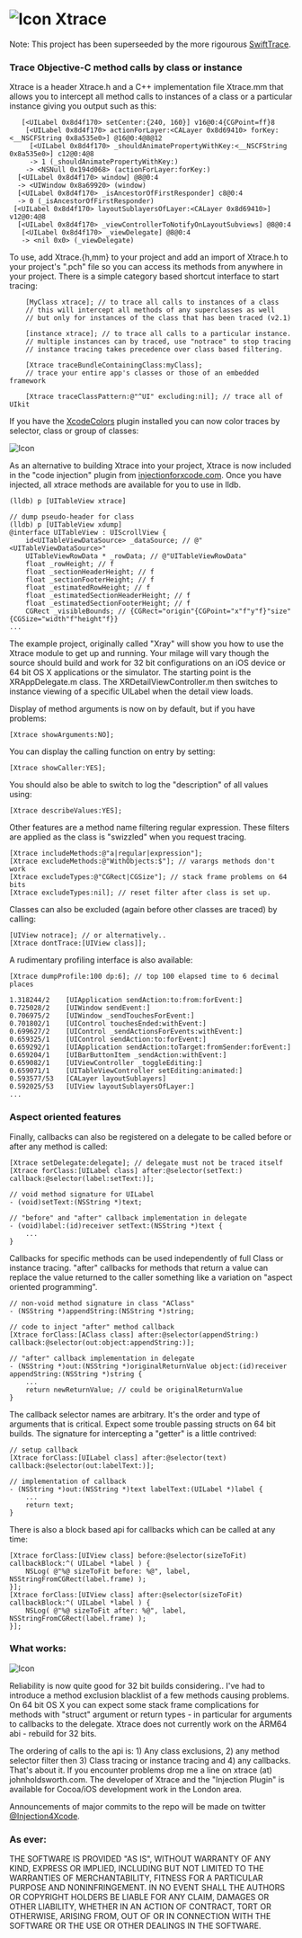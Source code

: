 # ![Icon](http://injectionforxcode.johnholdsworth.com/stethoscope.gif)  Xtrace

Note: This project has been superseeded by the more rigourous [SwiftTrace](https://github.com/johnno1962/SwiftTrace).

### Trace Objective-C method calls by class or instance

Xtrace is a header Xtrace.h and a C++ implementation file Xtrace.mm that allows
you to intercept all method calls to instances of a class or a particular instance
giving you output such as this:

	   [<UILabel 0x8d4f170> setCenter:{240, 160}] v16@0:4{CGPoint=ff}8
		[<UILabel 0x8d4f170> actionForLayer:<CALayer 0x8d69410> forKey:<__NSCFString 0x8a535e0>] @16@0:4@8@12
		 [<UILabel 0x8d4f170> _shouldAnimatePropertyWithKey:<__NSCFString 0x8a535e0>] c12@0:4@8
		 -> 1 (_shouldAnimatePropertyWithKey:)
		-> <NSNull 0x194d068> (actionForLayer:forKey:)
	  [<UILabel 0x8d4f170> window] @8@0:4
	  -> <UIWindow 0x8a69920> (window)
	  [<UILabel 0x8d4f170> _isAncestorOfFirstResponder] c8@0:4
	  -> 0 (_isAncestorOfFirstResponder)
	 [<UILabel 0x8d4f170> layoutSublayersOfLayer:<CALayer 0x8d69410>] v12@0:4@8
	  [<UILabel 0x8d4f170> _viewControllerToNotifyOnLayoutSubviews] @8@0:4
	   [<UILabel 0x8d4f170> _viewDelegate] @8@0:4
	   -> <nil 0x0> (_viewDelegate)

To use, add Xtrace.{h,mm} to your project and add an import of Xtrace.h to your
project's ".pch" file so you can access its methods from anywhere in your project.
There is a simple category based shortcut interface to start tracing:

``` objc
	[MyClass xtrace]; // to trace all calls to instances of a class
	// this will intercept all methods of any superclasses as well
    // but only for instances of the class that has been traced (v2.1)
	
	[instance xtrace]; // to trace all calls to a particular instance.
	// multiple instances can by traced, use "notrace" to stop tracing
    // instance tracing takes precedence over class based filtering.

    [Xtrace traceBundleContainingClass:myClass];
    // trace your entire app's classes or those of an embedded framework
    
    [Xtrace traceClassPattern:@"^UI" excluding:nil]; // trace all of UIkit
```

If you have the [XcodeColors](https://github.com/johnno1962/XcodeColors) plugin
installed you can now color traces by selector, class or group of classes:

![Icon](http://injectionforxcode.johnholdsworth.com/xtracec.png?flush=2)

As an alternative to building Xtrace into your project, Xtrace is now included
in the "code injection" plugin from [injectionforxcode.com](http://injectionforxcode.com).
Once you have injected, all xtrace methods are available for you to use in lldb.

    (lldb) p [UITableView xtrace]

    // dump pseudo-header for class
    (lldb) p [UITableView xdump]
    @interface UITableView : UIScrollView {
        id<UITableViewDataSource> _dataSource; // @"<UITableViewDataSource>"
        UITableViewRowData * _rowData; // @"UITableViewRowData"
        float _rowHeight; // f
        float _sectionHeaderHeight; // f
        float _sectionFooterHeight; // f
        float _estimatedRowHeight; // f
        float _estimatedSectionHeaderHeight; // f
        float _estimatedSectionFooterHeight; // f
        CGRect _visibleBounds; // {CGRect="origin"{CGPoint="x"f"y"f}"size"{CGSize="width"f"height"f}}
    ...

The example project, originally called "Xray" will show you how to use the Xtrace module
to get up and running. Your milage will vary though the source should build and work for 
32 bit configurations on an iOS device or 64 bit OS X applications or the simulator. 
The starting point is the XRAppDelegate.m class. The XRDetailViewController.m then 
switches to instance viewing of a specific UILabel when the detail view loads.

Display of method arguments is now on by default, but if you have problems:

	[Xtrace showArguments:NO];

You can display the calling function on entry by setting:

    [Xtrace showCaller:YES];
	
You should also be able to switch to log the "description" of all values using:

	[Xtrace describeValues:YES];
	
Other features are a method name filtering regular expression. These filters
are applied as the class is "swizzled" when you request tracing.

	[Xtrace includeMethods:@"a|regular|expression"];
	[Xtrace excludeMethods:@"WithObjects:$"]; // varargs methods don't work
	[Xtrace excludeTypes:@"CGRect|CGSize"]; // stack frame problems on 64 bits
    [Xtrace excludeTypes:nil]; // reset filter after class is set up.
    
Classes can also be excluded (again before other classes are traced) by calling:

    [UIView notrace]; // or alternatively..
	[Xtrace dontTrace:[UIView class]];
    
A rudimentary profiling interface is also available:

    [Xtrace dumpProfile:100 dp:6]; // top 100 elapsed time to 6 decimal places
    
    1.318244/2    [UIApplication sendAction:to:from:forEvent:]
    0.725028/2    [UIWindow sendEvent:]
    0.706975/2    [UIWindow _sendTouchesForEvent:]
    0.701802/1    [UIControl touchesEnded:withEvent:]
    0.699627/2    [UIControl _sendActionsForEvents:withEvent:]
    0.659325/1    [UIControl sendAction:to:forEvent:]
    0.659292/1    [UIApplication sendAction:toTarget:fromSender:forEvent:]
    0.659204/1    [UIBarButtonItem _sendAction:withEvent:]
    0.659082/1    [UIViewController _toggleEditing:]
    0.659071/1    [UITableViewController setEditing:animated:]
    0.593577/53   [CALayer layoutSublayers]
    0.592025/53   [UIView layoutSublayersOfLayer:]
    ...

### Aspect oriented features

Finally, callbacks can also be registered on a delegate to be called before or after any method is called:

    [Xtrace setDelegate:delegate]; // delegate must not be traced itself
    [Xtrace forClass:[UILabel class] after:@selector(setText:) callback:@selector(label:setText:)];

    // void method signature for UILabel
    - (void)setText:(NSString *)text;

    // "before" and "after" callback implementation in delegate
    - (void)label:(id)receiver setText:(NSString *)text {
        ...
    }
    
Callbacks for specific methods can be used independently of full Class or instance tracing.
"after" callbacks for methods that return a value can replace the value returned to the caller
something like a variation on "aspect oriented programming".

    // non-void method signature in class "AClass"
    - (NSString *)appendString:(NSString *)string;

    // code to inject "after" method callback
    [Xtrace forClass:[AClass class] after:@selector(appendString:) callback:@selector(out:object:appendString:)];

    // "after" callback implementation in delegate
    - (NSString *)out:(NSString *)originalReturnValue object:(id)receiver appendString:(NSString *)string {
        ...
        return newReturnValue; // could be originalReturnValue
    }
    
The callback selector names are arbitrary. It's the order and type of arguments that is critical.
Expect some trouble passing structs on 64 bit builds. The signature for intercepting a "getter"
is a little contrived:

    // setup callback
    [Xtrace forClass:[UILabel class] after:@selector(text) callback:@selector(out:labelText:)];

    // implementation of callback
    - (NSString *)out:(NSString *)text labelText:(UILabel *)label {
        ...
        return text;
    }

There is also a block based api for callbacks which can be called at any time:

    [Xtrace forClass:[UIView class] before:@selector(sizeToFit) callbackBlock:^( UILabel *label ) {
        NSLog( @"%@ sizeToFit before: %@", label, NSStringFromCGRect(label.frame) );
    }];
    [Xtrace forClass:[UIView class] after:@selector(sizeToFit) callbackBlock:^( UILabel *label ) {
        NSLog( @"%@ sizeToFit after: %@", label, NSStringFromCGRect(label.frame) );
    }];

### What works:

![Icon](http://injectionforxcode.johnholdsworth.com/xtrace.png?flush=2)

Reliability is now quite good for 32 bit builds considering.. I've had to introduce
a method exclusion blacklist of a few methods causing problems. On 64 bit OS X
you can expect some stack frame complications for methods with "struct" argument 
or return types - in particular for arguments to callbacks to the delegate.
Xtrace does not currently work on the ARM64 abi - rebuild for 32 bits.

The ordering of calls to the api is: 1) Any class exclusions, 2) any method selector filter then
3) Class tracing or instance tracing and 4) any callbacks. That's about it. If you encounter 
problems drop me a line on xtrace (at) johnholdsworth.com. The developer of Xtrace and the
"Injection Plugin" is available for Cocoa/iOS development work in the London area.

Announcements of major commits to the repo will be made on twitter [@Injection4Xcode](https://twitter.com/#!/@Injection4Xcode).

### As ever:

THE SOFTWARE IS PROVIDED "AS IS", WITHOUT WARRANTY OF ANY KIND, EXPRESS OR IMPLIED, 
INCLUDING BUT NOT LIMITED TO THE WARRANTIES OF MERCHANTABILITY, FITNESS FOR A PARTICULAR 
PURPOSE AND NONINFRINGEMENT. IN NO EVENT SHALL THE AUTHORS OR COPYRIGHT HOLDERS BE LIABLE 
FOR ANY CLAIM, DAMAGES OR OTHER LIABILITY, WHETHER IN AN ACTION OF CONTRACT, TORT OR OTHERWISE, 
ARISING FROM, OUT OF OR IN CONNECTION WITH THE SOFTWARE OR THE USE OR OTHER DEALINGS IN THE SOFTWARE.
